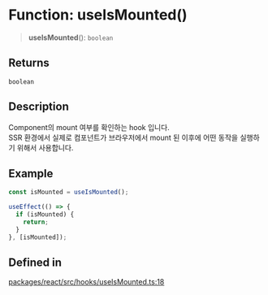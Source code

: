 # Function: useIsMounted()

> **useIsMounted**(): `boolean`

## Returns

`boolean`

## Description

Component의 mount 여부를 확인하는 hook 입니다. <br />
SSR 환경에서 실제로 컴포넌트가 브라우저에서 mount 된 이후에 어떤 동작을 실행하기 위해서 사용합니다.

## Example

```ts
const isMounted = useIsMounted();

useEffect(() => {
  if (isMounted) {
    return;
  }
}, [isMounted]);

```

## Defined in

[packages/react/src/hooks/useIsMounted.ts:18](https://github.com/mbti-nf-team/frontend-libraries/blob/08b9d43288f72c3d793bb8f598c64f689d769c2e/packages/react/src/hooks/useIsMounted.ts#L18)
